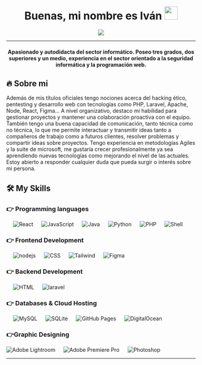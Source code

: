 
  
<h1 align="center">Buenas, mi nombre es Iván  <img src="https://media.giphy.com/media/hvRJCLFzcasrR4ia7z/giphy.gif" width="35"></h1>
<p align="center">
  <a href="https://github.com/DenverCoder1/readme-typing-svg"><img src="https://readme-typing-svg.herokuapp.com?lines=Full+Stack+Web+Developer;Técnico+titulado+medio y superior;Administrador de Sistemas Informáticos y Redes;Desarrollador+de+aplicaciones+web;Técnico en sistemas microinformáticos y redes;Entusiasta de UI, UX+y+Graphic Design;¡Siempre aprendiendo cosas nuevas!&color=25B345&center=true&width=600&height=50"></a>
</p>
<hr/>
<h4 align="center">Apasionado y autodidacta del sector informático. Poseo tres grados, dos superiores y un medio, experiencia en el sector orientado a la seguridad informática y la programación web.</h4>

## 🔥 Sobre mi
Además de mis títulos oficiales tengo nociones acerca del hacking ético, pentesting y desarrollo web con tecnologías como PHP, Laravel, Apache, Node, React, Figma... A nivel organizativo, destaco mi habilidad para gestionar proyectos y mantener una colaboración proactiva con el equipo. También tengo una buena capacidad de comunicación, tanto técnica como no técnica, lo que me permite interactuar y transmitir ideas tanto a compañeros de trabajo como a futuros clientes, resolver problemas y compartir ideas sobre proyectos. Tengo experiencia en metodologías Agiles y la suite de microsoft, me gustaría crecer profesionalmente ya sea aprendiendo nuevas tecnologías como mejorando el nivel de las actuales. Estoy abierto a responder cualquier duda que pueda surgir o interés sobre mi persona.
<br>


## 🛠️ My Skills

### 👉 Programming languages

<p align="left"> 
  &emsp; 
    <img alt="React" src="https://img.shields.io/badge/React%20-%2300599C.svg?logo=React&logoColor=white">
  &emsp;
     <img alt="JavaScript" src="https://img.shields.io/badge/JavaScript%20-%23F7DF1E.svg?logo=javascript&logoColor=black">
  &emsp;
    <img alt="Java" src="https://img.shields.io/badge/Java-%23007396.svg?logo=java&logoColor=white&color=d6681a">
  &emsp;
    <img alt="Python" src="https://img.shields.io/badge/Python%20-%2314354C.svg?logo=python&logoColor=white">
  &emsp;
    <img alt="PHP" src="https://img.shields.io/badge/PHP-%23777BB4.svg?logo=php&logoColor=white"/>
      &emsp;
    <img alt="Shell" src="https://img.shields.io/badge/ShellScript-FFFFFF.svg?logo=linux&logoColor=black"/>
    
</p>

### 👉 Frontend Development
<p align="left"> 
  &emsp; 
   <img alt="nodejs" src="https://img.shields.io/badge/HTML5%20-%23E34F26.svg?logo=html5&logoColor=white">
  &emsp;
    <img alt="CSS" src="https://img.shields.io/badge/CSS%20-%231572B6.svg?logo=css3&logoColor=white">
   &emsp;
    <img alt="Tailwind" src="https://img.shields.io/badge/Tailwind-blue.svg?style=flat&logo=tailwindcss&logoColor=white"/>
       &emsp;
       <img alt="Figma" src="https://img.shields.io/badge/Figma-black.svg?style=flat&logo=figma&logoColor=white"/>
</p>

### 👉 Backend Development
<p align="left"> 
  &emsp; 
   <img alt="HTML" src="https://img.shields.io/badge/NodeJS-darkgreen.svg?logo=nodedotjs&logoColor=white">
  &emsp;
    <img alt="laravel" src="https://img.shields.io/badge/Laravel-red.svg?logo=laravel&logoColor=white">
</p>

### 👉 Databases & Cloud Hosting
<p align="left">
  &emsp;
  <img alt="MySQL" src="https://img.shields.io/badge/MySQL-%2300f.svg?style=flat&logo=mysql&logoColor=white">
  &emsp;
    <img alt="SQLite" src ="https://img.shields.io/badge/sqlite-%2307405e.svg?style=flat&logo=sqlite&logoColor=white"/>
  &emsp;
<img alt="GitHub Pages" src="https://img.shields.io/badge/GitHub%20Pages-%23327FC7.svg?style=flat&llogo=github&logoColor=white">
  &emsp;
<img alt="DigitalOcean" src="https://img.shields.io/badge/DigitalOcean%20-blue.svg?logo=DigitalOcean&logoColor=white">
 </p>
 
### 👉Graphic Designing
<p align="left">
    <img alt="Adobe Lightroom" src="https://img.shields.io/badge/Adobe Lightroom-%2300f.svg?style=flat&logo=adobelightroom&logoColor=white"/>
   &emsp; 
   <img alt="Adobe Premiere Pro" src="https://img.shields.io/badge/Adobe Premiere Pro-%2300f.svg?style=flat&logo=adobepremierepro&logoColor=white"/>
    &emsp;
  	<img alt="Photoshop" src="https://img.shields.io/badge/Photoshop-%2300C4CC.svg?style=flat&logo=adobephotoshop&logoColor=white"/>
 </p>
<hr>


